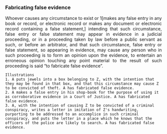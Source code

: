 ### Fabricating false evidence
<div style="text-align: justify">

Whoever causes any circumstance to exist or 1[makes any false entry in any book or record, or electronic record or makes any document or electronic record containing a false statement,] intending that such circumstance, false entry or false statement may appear in evidence in a judicial proceeding, or in a proceeding taken by law before a public servant as such, or before an arbitrator, and that such circumstance, false entry or false statement, so appearing in evidence, may cause any person who in such proceeding is to form an opinion upon the evidence, to entertain an erroneous opinion touching any point material to the result of such proceeding is said “to fabricate false evidence”.

</div>

    Illustrations
    1. A puts jewels into a box belonging to Z, with the intention that they may be found in that box, and that this circumstance may cause Z to be convicted of theft. A has fabricated false evidence.
    2. A makes a false entry in his shop-book for the purpose of using it as corroborative evidence in a Court of Justice. A has fabricated false evidence.
    3. A, with the intention of causing Z to be convicted of a criminal conspiracy, writes a letter in imitation of Z's handwriting, purporting to be addressed to an accomplice in such criminal conspiracy, and puts the letter in a place which he knows that the officers of the police are likely to search. A has fabricated false evidence.
